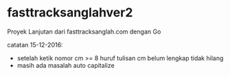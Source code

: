 # fasttracksanglahver2
Proyek Lanjutan dari fasttracksanglah.com dengan Go

catatan 15-12-2016:
- setelah ketik nomor cm >= 8 huruf tulisan cm belum lengkap tidak hilang
- masih ada masalah auto capitalize 

